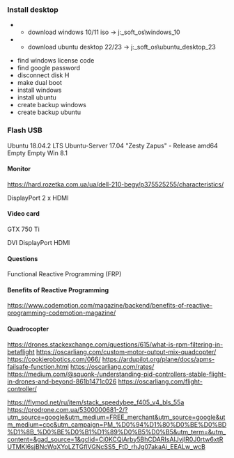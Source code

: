 ### Install desktop

+ * download windows 10/11 iso      -> j:\_soft\_os\windows_10
+ * download ubuntu desktop 22/23   -> j:\_soft\_os\ubuntu_desktop_23

* find windows license code
* find google password 
* disconnect disk H
* make dual boot
* install windows
* install ubuntu
* create backup windows
* create backup ubuntu

### Flash USB

Ubuntu 18.04.2 LTS
Ubuntu-Server 17.04 "Zesty Zapus" - Release amd64
Empty
Empty
Win 8.1

#### Monitor
https://hard.rozetka.com.ua/ua/dell-210-begy/p375525255/characteristics/

DisplayPort
2 x HDMI

#### Video card

GTX 750 Ti

DVI
DisplayPort
HDMI

#### Questions

Functional Reactive Programming (FRP)

#### Benefits of Reactive Programming

https://www.codemotion.com/magazine/backend/benefits-of-reactive-programming-codemotion-magazine/

#### Quadrocopter

https://drones.stackexchange.com/questions/615/what-is-rpm-filtering-in-betaflight
https://oscarliang.com/custom-motor-output-mix-quadcopter/
https://cookierobotics.com/066/
https://ardupilot.org/plane/docs/apms-failsafe-function.html
https://oscarliang.com/rates/
https://medium.com/@squonk-/understanding-pid-controllers-stable-flight-in-drones-and-beyond-861b1471c026
https://oscarliang.com/flight-controller/

https://flymod.net/ru/item/stack_speedybee_f405_v4_bls_55a
https://prodrone.com.ua/5300000681-2/?utm_source=google&utm_medium=FREE_merchant&utm_source=google&utm_medium=cpc&utm_campaign=PM_%D0%94%D1%80%D0%BE%D0%BD%D1%8B_%D0%BE%D0%B1%D1%89%D0%B5%D0%B5&utm_term=&utm_content=&gad_source=1&gclid=Cj0KCQiArby5BhCDARIsAIJvjIR0J0rtw6xtRUTMKI6sjBNcWqXYoLZTGflVGNcSS5_FtD_rhJg07akaAi_EEALw_wcB
